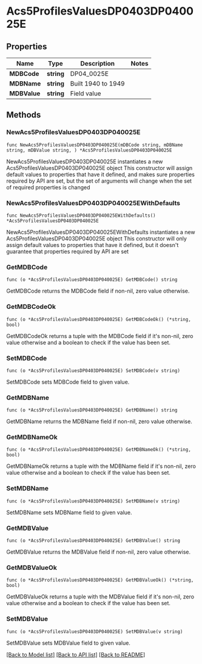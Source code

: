 # Acs5ProfilesValuesDP0403DP040025E

## Properties

Name | Type | Description | Notes
------------ | ------------- | ------------- | -------------
**MDBCode** | **string** | DP04_0025E | 
**MDBName** | **string** | Built 1940 to 1949 | 
**MDBValue** | **string** | Field value | 

## Methods

### NewAcs5ProfilesValuesDP0403DP040025E

`func NewAcs5ProfilesValuesDP0403DP040025E(mDBCode string, mDBName string, mDBValue string, ) *Acs5ProfilesValuesDP0403DP040025E`

NewAcs5ProfilesValuesDP0403DP040025E instantiates a new Acs5ProfilesValuesDP0403DP040025E object
This constructor will assign default values to properties that have it defined,
and makes sure properties required by API are set, but the set of arguments
will change when the set of required properties is changed

### NewAcs5ProfilesValuesDP0403DP040025EWithDefaults

`func NewAcs5ProfilesValuesDP0403DP040025EWithDefaults() *Acs5ProfilesValuesDP0403DP040025E`

NewAcs5ProfilesValuesDP0403DP040025EWithDefaults instantiates a new Acs5ProfilesValuesDP0403DP040025E object
This constructor will only assign default values to properties that have it defined,
but it doesn't guarantee that properties required by API are set

### GetMDBCode

`func (o *Acs5ProfilesValuesDP0403DP040025E) GetMDBCode() string`

GetMDBCode returns the MDBCode field if non-nil, zero value otherwise.

### GetMDBCodeOk

`func (o *Acs5ProfilesValuesDP0403DP040025E) GetMDBCodeOk() (*string, bool)`

GetMDBCodeOk returns a tuple with the MDBCode field if it's non-nil, zero value otherwise
and a boolean to check if the value has been set.

### SetMDBCode

`func (o *Acs5ProfilesValuesDP0403DP040025E) SetMDBCode(v string)`

SetMDBCode sets MDBCode field to given value.


### GetMDBName

`func (o *Acs5ProfilesValuesDP0403DP040025E) GetMDBName() string`

GetMDBName returns the MDBName field if non-nil, zero value otherwise.

### GetMDBNameOk

`func (o *Acs5ProfilesValuesDP0403DP040025E) GetMDBNameOk() (*string, bool)`

GetMDBNameOk returns a tuple with the MDBName field if it's non-nil, zero value otherwise
and a boolean to check if the value has been set.

### SetMDBName

`func (o *Acs5ProfilesValuesDP0403DP040025E) SetMDBName(v string)`

SetMDBName sets MDBName field to given value.


### GetMDBValue

`func (o *Acs5ProfilesValuesDP0403DP040025E) GetMDBValue() string`

GetMDBValue returns the MDBValue field if non-nil, zero value otherwise.

### GetMDBValueOk

`func (o *Acs5ProfilesValuesDP0403DP040025E) GetMDBValueOk() (*string, bool)`

GetMDBValueOk returns a tuple with the MDBValue field if it's non-nil, zero value otherwise
and a boolean to check if the value has been set.

### SetMDBValue

`func (o *Acs5ProfilesValuesDP0403DP040025E) SetMDBValue(v string)`

SetMDBValue sets MDBValue field to given value.



[[Back to Model list]](../README.md#documentation-for-models) [[Back to API list]](../README.md#documentation-for-api-endpoints) [[Back to README]](../README.md)


